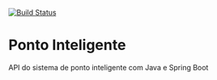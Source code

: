 [![Build Status](https://travis-ci.org/Suleiman-Moraes/ponto-inteligente-api.svg?branch=master)](https://travis-ci.org/Suleiman-Moraes/ponto-inteligente-api)
# Ponto Inteligente
API do sistema de ponto inteligente com Java e Spring Boot
